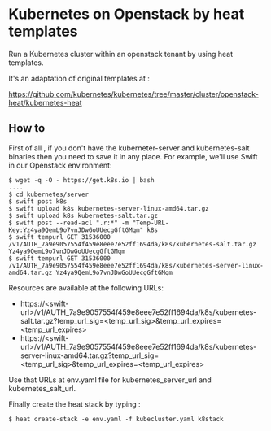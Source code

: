 # Kubernetes on Openstack by heat templates

Run a Kubernetes cluster within an openstack tenant by using heat templates.

It's an adaptation of original templates at :

https://github.com/kubernetes/kubernetes/tree/master/cluster/openstack-heat/kubernetes-heat

## How to

First of all , if you don't have the kuberneter-server and kubernetes-salt binaries then you need to save it in any place.
For example, we'll use Swift in our Openstack environment:

```
$ wget -q -O - https://get.k8s.io | bash
....
$ cd kubernetes/server
$ swift post k8s
$ swift upload k8s kubernetes-server-linux-amd64.tar.gz
$ swift upload k8s kubernetes-salt.tar.gz
$ swift post --read-acl ".r:*" -m "Temp-URL-Key:Yz4ya9QemL9o7vnJDwGoUUecgGftGMqm" k8s
$ swift tempurl GET 31536000 /v1/AUTH_7a9e9057554f459e8eee7e52ff1694da/k8s/kubernetes-salt.tar.gz Yz4ya9QemL9o7vnJDwGoUUecgGftGMqm
$ swift tempurl GET 31536000 /v1/AUTH_7a9e9057554f459e8eee7e52ff1694da/k8s/kubernetes-server-linux-amd64.tar.gz Yz4ya9QemL9o7vnJDwGoUUecgGftGMqm
```

Resources are available at the following URLs:

- https://\<swift-url\>/v1/AUTH_7a9e9057554f459e8eee7e52ff1694da/k8s/kubernetes-salt.tar.gz?temp_url_sig=\<temp_url_sig\>&temp_url_expires=\<temp_url_expires\>
- https://\<swift-url\>/v1/AUTH_7a9e9057554f459e8eee7e52ff1694da/k8s/kubernetes-server-linux-amd64.tar.gz?temp_url_sig=\<temp_url_sig\>&temp_url_expires=\<temp_url_expires\>

Use that URLs at env.yaml file for kubernetes_server_url and kubernetes_salt_url.

Finally create the heat stack by typing :

```
$ heat create-stack -e env.yaml -f kubecluster.yaml k8stack
```
